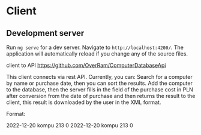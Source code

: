 # Client

## Development server

Run `ng serve` for a dev server. Navigate to `http://localhost:4200/`. The application will automatically reload if you change any of the source files.

client to API 
https://github.com/OverRam/ComputerDatabaseApi

This client connects via rest API.
Currently, you can: Search for a computer by name or purchase date, then you can sort the results.
Add the computer to the database, then the server fills in the field of the purchase cost in PLN after conversion from the date of purchase and then returns the result to the client, this result is downloaded by the user in the XML format.

Format:

<faktura>
    <komputer>
        <date>2022-12-20</date>
        <name>kompu</name>
        <costUsd>213</costUsd>
        <costPln>0</costPln>
    </komputer>
    <komputer>
        <date>2022-12-20</date>
        <name>kompu</name>
        <costUsd>213</costUsd>
        <costPln>0</costPln>
    </komputer>
</faktura>

